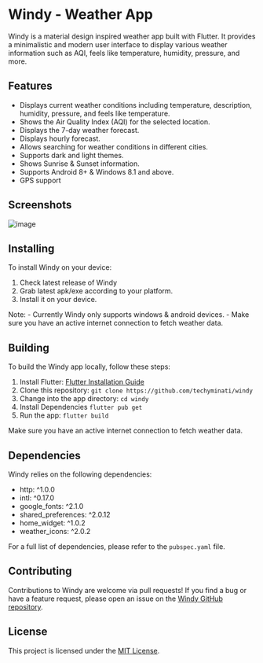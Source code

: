 # Windy - Weather App

Windy is a material design inspired weather app built with Flutter. It provides a minimalistic and modern user interface to display various weather information such as AQI, feels like temperature, humidity, pressure, and more.

## Features

- Displays current weather conditions including temperature, description, humidity, pressure, and feels like temperature.
- Shows the Air Quality Index (AQI) for the selected location.
- Displays the 7-day weather forecast.
- Displays hourly forecast.
- Allows searching for weather conditions in different cities.
- Supports dark and light themes.
- Shows Sunrise & Sunset information.
- Supports Android 8+ & Windows 8.1 and above. 
- GPS support

## Screenshots

![image](https://github.com/techyminati/windy/assets/63485082/987e72e3-8d64-448e-aab6-44f71d61e079)


## Installing

To install Windy on your device:

1. Check latest release of Windy
2. Grab latest apk/exe according to your platform.
3. Install it on your device.

Note: - Currently Windy only supports windows & android devices.
      - Make sure you have an active internet connection to fetch weather data.

## Building

To build the Windy app locally, follow these steps:

1. Install Flutter: [Flutter Installation Guide](https://flutter.dev/docs/get-started/install)
2. Clone this repository: `git clone https://github.com/techyminati/windy`
3. Change into the app directory: `cd windy`
4. Install Dependencies `flutter pub get`
5. Run the app: `flutter build`

Make sure you have an active internet connection to fetch weather data.

## Dependencies

Windy relies on the following dependencies:

- http: ^1.0.0
- intl: ^0.17.0
- google_fonts: ^2.1.0
- shared_preferences: ^2.0.12
- home_widget: ^1.0.2
- weather_icons: ^2.0.2

For a full list of dependencies, please refer to the `pubspec.yaml` file.

## Contributing

Contributions to Windy are welcome via pull requests! If you find a bug or have a feature request, please open an issue on the [Windy GitHub repository](https://github.com/techyminati/windy).

## License

This project is licensed under the [MIT License](LICENSE).
